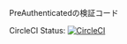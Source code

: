 PreAuthenticatedの検証コード

CircleCI Status: [![CircleCI](https://circleci.com/gh/ssobue/spring-preauth-session/tree/master.svg?style=svg)](https://circleci.com/gh/ssobue/spring-preauth-session/tree/master)